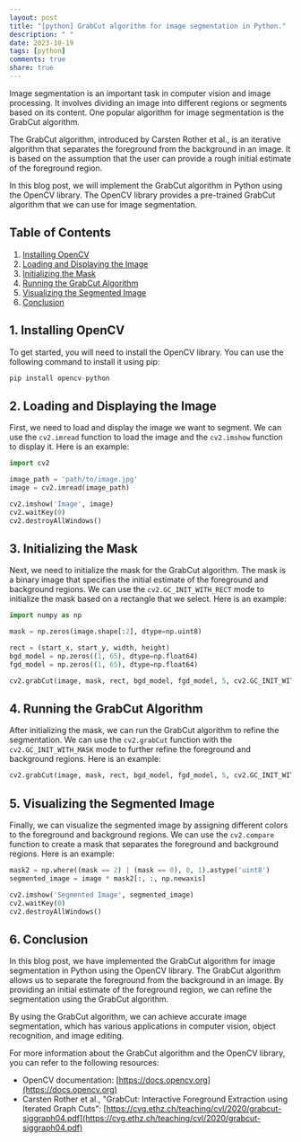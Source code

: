 ```yaml
---
layout: post
title: "[python] GrabCut algorithm for image segmentation in Python."
description: " "
date: 2023-10-19
tags: [python]
comments: true
share: true
---
```


Image segmentation is an important task in computer vision and image processing. It involves dividing an image into different regions or segments based on its content. One popular algorithm for image segmentation is the GrabCut algorithm.

The GrabCut algorithm, introduced by Carsten Rother et al., is an iterative algorithm that separates the foreground from the background in an image. It is based on the assumption that the user can provide a rough initial estimate of the foreground region.

In this blog post, we will implement the GrabCut algorithm in Python using the OpenCV library. The OpenCV library provides a pre-trained GrabCut algorithm that we can use for image segmentation.

## Table of Contents
1. [Installing OpenCV](#installing-opencv)
2. [Loading and Displaying the Image](#loading-and-displaying-the-image)
3. [Initializing the Mask](#initializing-the-mask)
4. [Running the GrabCut Algorithm](#running-the-grabcut-algorithm)
5. [Visualizing the Segmented Image](#visualizing-the-segmented-image)
6. [Conclusion](#conclusion)

## 1. Installing OpenCV
To get started, you will need to install the OpenCV library. You can use the following command to install it using pip:

```python
pip install opencv-python
```

## 2. Loading and Displaying the Image
First, we need to load and display the image we want to segment. We can use the `cv2.imread` function to load the image and the `cv2.imshow` function to display it. Here is an example:

```python
import cv2

image_path = 'path/to/image.jpg'
image = cv2.imread(image_path)

cv2.imshow('Image', image)
cv2.waitKey(0)
cv2.destroyAllWindows()
```

## 3. Initializing the Mask
Next, we need to initialize the mask for the GrabCut algorithm. The mask is a binary image that specifies the initial estimate of the foreground and background regions. We can use the `cv2.GC_INIT_WITH_RECT` mode to initialize the mask based on a rectangle that we select. Here is an example:

```python
import numpy as np

mask = np.zeros(image.shape[:2], dtype=np.uint8)

rect = (start_x, start_y, width, height)
bgd_model = np.zeros((1, 65), dtype=np.float64)
fgd_model = np.zeros((1, 65), dtype=np.float64)

cv2.grabCut(image, mask, rect, bgd_model, fgd_model, 5, cv2.GC_INIT_WITH_RECT)
```

## 4. Running the GrabCut Algorithm
After initializing the mask, we can run the GrabCut algorithm to refine the segmentation. We can use the `cv2.grabCut` function with the `cv2.GC_INIT_WITH_MASK` mode to further refine the foreground and background regions. Here is an example:

```python
cv2.grabCut(image, mask, rect, bgd_model, fgd_model, 5, cv2.GC_INIT_WITH_MASK)
```

## 5. Visualizing the Segmented Image
Finally, we can visualize the segmented image by assigning different colors to the foreground and background regions. We can use the `cv2.compare` function to create a mask that separates the foreground and background regions. Here is an example:

```python
mask2 = np.where((mask == 2) | (mask == 0), 0, 1).astype('uint8')
segmented_image = image * mask2[:, :, np.newaxis]

cv2.imshow('Segmented Image', segmented_image)
cv2.waitKey(0)
cv2.destroyAllWindows()
```

## 6. Conclusion
In this blog post, we have implemented the GrabCut algorithm for image segmentation in Python using the OpenCV library. The GrabCut algorithm allows us to separate the foreground from the background in an image. By providing an initial estimate of the foreground region, we can refine the segmentation using the GrabCut algorithm.

By using the GrabCut algorithm, we can achieve accurate image segmentation, which has various applications in computer vision, object recognition, and image editing.

For more information about the GrabCut algorithm and the OpenCV library, you can refer to the following resources:

- OpenCV documentation: [https://docs.opencv.org](https://docs.opencv.org)
- Carsten Rother et al., "GrabCut: Interactive Foreground Extraction using Iterated Graph Cuts": [https://cvg.ethz.ch/teaching/cvl/2020/grabcut-siggraph04.pdf](https://cvg.ethz.ch/teaching/cvl/2020/grabcut-siggraph04.pdf)